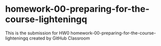 # homework-00-preparing-for-the-course-lighteningq
This is the submission for HW0
homework-00-preparing-for-the-course-lighteningq created by GitHub Classroom
